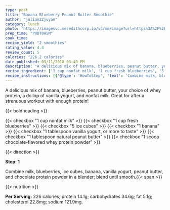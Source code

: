 ```yaml
---
type: post
title: "Banana Blueberry Peanut Butter Smoothie"
author: "julian22juyan"
category: lunch
photo: "https://imagesvc.meredithcorp.io/v3/mm/image?url=https%3A%2F%2Fimages.media-allrecipes.com%2Fuserphotos%2F3768329.jpg"
prep_time: "P0DT0H5M"
cook_time: 
recipe_yield: "2 smoothies"
rating_value: 4.4
review_count: 5
calories: "226.2 calories"
date_published: 03/11/2018 03:40 PM
description: "A delicious mix of banana, blueberries, peanut butter, your choice of whey protein, a dollop of vanilla yogurt, and nonfat milk. Great for after a strenuous workout with enough protein!"
recipe_ingredient: ['1 cup nonfat milk', '1 cup fresh blueberries', '5 ice cubes', '1 banana', '1 tablespoon vanilla yogurt, or more to taste', '1 tablespoon natural peanut butter', '1 scoop chocolate-flavored whey protein powder']
recipe_instructions: [{'@type': 'HowToStep', 'text': 'Combine milk, blueberries, ice cubes, banana, vanilla yogurt, peanut butter, and chocolate protein powder in a blender; blend until smooth.\n'}]
---
```


A delicious mix of banana, blueberries, peanut butter, your choice of whey protein, a dollop of vanilla yogurt, and nonfat milk. Great for after a strenuous workout with enough protein! 

{{< boldheading >}}

{{< checkbox "1 cup nonfat milk" >}}
{{< checkbox "1 cup fresh blueberries" >}}
{{< checkbox "5  ice cubes" >}}
{{< checkbox "1  banana" >}}
{{< checkbox "1 tablespoon vanilla yogurt, or more to taste" >}}
{{< checkbox "1 tablespoon natural peanut butter" >}}
{{< checkbox "1 scoop chocolate-flavored whey protein powder" >}}


{{< direction >}}

**Step: 1**

Combine milk, blueberries, ice cubes, banana, vanilla yogurt, peanut butter, and chocolate protein powder in a blender; blend until smooth.{{< span >}}

{{< nutrition >}}

**Per Serving:** 226 calories; protein 14.1g; carbohydrates 34.6g; fat 5.1g; cholesterol 22.8mg; sodium 121.9mg.